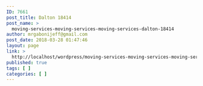 ```yaml
---
ID: 7661
post_title: Dalton 18414
post_name: >
  moving-services-moving-services-moving-services-dalton-18414
author: mrgabonijeff@gmail.com
post_date: 2018-03-28 01:47:46
layout: page
link: >
  http://localhost/wordpress/moving-services-moving-services-moving-services-dalton-18414/
published: true
tags: [ ]
categories: [ ]
---
```

